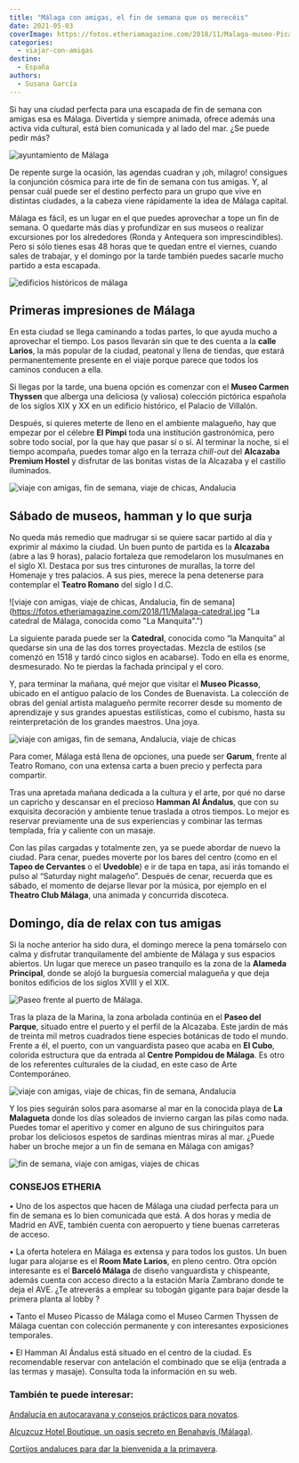 ```yaml
---
title: "Málaga con amigas, el fin de semana que os merecéis"
date: 2021-05-03
coverImage: https://fotos.etheriamagazine.com/2018/11/Malaga-museo-Picasso-teatro-romano.jpg
categories: 
  - viajar-con-amigas
destino: 
  - España
authors: 
  - Susana García
---
```


Si hay una ciudad perfecta para una escapada de fin de semana con amigas esa es Málaga. Divertida y siempre animada, ofrece además una activa vida cultural, está bien comunicada y al lado del mar. ¿Se puede pedir más?

![ayuntamiento de Málaga](https://fotos.etheriamagazine.com/2018/12/malaga-amigas-ayuntamiento.jpg "Ayuntamiento de Málaga.")

De repente surge la ocasión, las agendas cuadran y ¡oh, milagro! consigues la conjunción 
cósmica para irte de fin de semana con tus amigas. Y, al pensar cuál puede ser el 
destino perfecto para un grupo que vive en distintas ciudades, a la cabeza viene 
rápidamente la idea de Málaga capital. 

Málaga es fácil, es un lugar en el que puedes aprovechar a tope un fin de semana. O 
quedarte más días y profundizar en sus museos o realizar excursiones por los alrededores 
(Ronda y Antequera son imprescindibles). Pero si sólo tienes esas 48 horas que te quedan 
entre el viernes, cuando sales de trabajar, y el domingo por la tarde también puedes 
sacarle mucho partido a esta escapada. 

![edificios históricos de málaga](https://fotos.etheriamagazine.com/2018/12/malaga-alcazaba.jpg "Jardín con la Alcazaba al fondo.")

## Primeras impresiones de Málaga

En esta ciudad se llega caminando a todas partes, lo que ayuda mucho a aprovechar el 
tiempo. Los pasos llevarán sin que te des cuenta a la **calle Larios**, la más popular 
de la ciudad, peatonal y llena de tiendas, que estará permanentemente presente en el 
viaje porque parece que todos los caminos conducen a ella. 

Si llegas por la tarde, una buena opción es comenzar con el **Museo Carmen Thyssen** que 
alberga una deliciosa (y valiosa) colección pictórica española de los siglos XIX y XX en 
un edificio histórico, el Palacio de Villalón. 

Después, si quieres meterte de lleno en el ambiente malagueño, hay que empezar por el 
célebre **El Pimpi** toda una institución gastronómica, pero sobre todo social, por la 
que hay que pasar sí o sí. Al terminar la noche, si el tiempo acompaña, puedes tomar 
algo en la terraza _chill-out_ del **Alcazaba Premium Hostel** y disfrutar de las 
bonitas vistas de la Alcazaba y el castillo iluminados. 

![viaje con amigas, fin de semana, viaje de chicas, Andalucia](https://fotos.etheriamagazine.com/2018/11/Malaga-museo-Picasso-teatro-romano.jpg "Vista del Museo Picasso y el Teatro Romano desde la Alcazaba. Foto: Eduardo Grund © Museo Picasso Málaga.")

## Sábado de museos, hamman y lo que surja

No queda más remedio que madrugar si se quiere sacar partido al día y exprimir al máximo 
la ciudad. Un buen punto de partida es la **Alcazaba** (abre a las 9 horas), palacio 
fortaleza que remodelaron los musulmanes en el siglo XI. Destaca por sus tres cinturones 
de murallas, la torre del Homenaje y tres palacios. A sus pies, merece la pena detenerse 
para contemplar el **Teatro Romano** del siglo I d.C. 

![viaje con amigas, viaje de chicas, Andalucia, fin de semana](https://fotos.etheriamagazine.com/2018/11/Malaga-catedral.jpg "La catedral de Málaga, conocida como "La Manquita".")

La siguiente parada puede ser la **Catedral**, conocida como “la Manquita” al quedarse 
sin una de las dos torres proyectadas. Mezcla de estilos (se comenzó en 1518 y tardó 
cinco siglos en acabarse). Todo en ella es enorme, desmesurado. No te pierdas la fachada 
principal y el coro. 

Y, para terminar la mañana, qué mejor que visitar el **Museo Picasso**, ubicado en el 
antiguo palacio de los Condes de Buenavista. La colección de obras del genial artista 
malagueño permite recorrer desde su momento de aprendizaje y sus grandes apuestas 
estilísticas, como el cubismo, hasta su reinterpretación de los grandes maestros. Una 
joya. 

![viaje con amigas, fin de semana, Andalucia, viaje de chicas](https://fotos.etheriamagazine.com/2018/11/Malaga-museo-Picasso-patio-central.jpg "Patio central del Museo Picasso Málaga. Foto: Eduardo Grund © Museo Picasso Málaga.")

Para comer, Málaga está llena de opciones, una puede ser **Garum**, frente al Teatro 
Romano, con una extensa carta a buen precio y perfecta para compartir. 

Tras una apretada mañana dedicada a la cultura y el arte, por qué no darse un capricho y 
descansar en el precioso **Hamman Al Ándalus**, que con su exquisita decoración y 
ambiente tenue traslada a otros tiempos. Lo mejor es reservar previamente una de sus 
experiencias y combinar las termas templada, fría y caliente con un masaje. 

Con las pilas cargadas y totalmente zen, ya se puede abordar de nuevo la ciudad. Para 
cenar, puedes moverte por los bares del centro (como en el **Tapeo de Cervantes** o el 
**Uvedoble**) e ir de tapa en tapa, así irás tomando el pulso al “Saturday night 
malageño”. Después de cenar, recuerda que es sábado, el momento de dejarse llevar por la 
música, por ejemplo en el **Theatro Club Málaga**, una animada y concurrida discoteca. 

## Domingo, día de relax con tus amigas

Si la noche anterior ha sido dura, el domingo merece la pena tomárselo con calma y 
disfrutar tranquilamente del ambiente de Málaga y sus espacios abiertos. Un lugar que 
merece un paseo tranquilo es la zona de la **Alameda Principal**, donde se alojó la 
burguesía comercial malagueña y que deja bonitos edificios de los siglos XVIII y el XIX. 

![](https://fotos.etheriamagazine.com/2018/11/Malaga-puerto.jpg "Paseo frente al puerto de Málaga.")

Tras la plaza de la Marina, la zona arbolada continúa en el **Paseo del Parque**, 
situado entre el puerto y el perfil de la Alcazaba. Este jardín de más de treinta mil 
metros cuadrados tiene especies botánicas de todo el mundo. Frente a él, el puerto, con 
un vanguardista paseo que acaba en **El Cubo**, colorida estructura que da entrada al 
**Centre Pompidou de Málaga**. Es otro de los referentes culturales de la ciudad, en 
este caso de Arte Contemporáneo. 

![viaje con amigas, viaje de chicas, fin de semana, Andalucia](https://fotos.etheriamagazine.com/2018/11/Malaga-centro-pompidou.jpg "El Cubo, cara visible del Centre Poumpidour Málaga.")

Y los pies seguirán solos para asomarse al mar en la conocida playa de **La Malagueta** 
donde los días soleados de invierno cargan las pilas como nada. Puedes tomar el 
aperitivo y comer en alguno de sus chiringuitos para probar los deliciosos espetos de 
sardinas mientras miras al mar. ¿Puede haber un broche mejor a un fin de semana en 
Málaga con amigas? 

![fin de semana, viaje con amigas, viajes de chicas](https://fotos.etheriamagazine.com/2018/11/Malaga-espetos.jpg "Deliciosos espetos malagueños.")

### CONSEJOS ETHERIA

• Uno de los aspectos que hacen de Málaga una ciudad perfecta para un fin de semana es 
lo bien comunicada que está. A dos horas y media de Madrid en AVE, también cuenta con 
aeropuerto y tiene buenas carreteras de acceso. 

• La oferta hotelera en Málaga es extensa y para todos los gustos. Un buen lugar para 
alojarse es el **Room Mate Larios**, en pleno centro. Otra opción interesante es el 
**Barceló Málaga** de diseño vanguardista y chispeante, además cuenta con acceso directo 
a la estación María Zambrano donde te deja el AVE. ¿Te atreverás a emplear su tobogán 
gigante para bajar desde la primera planta al lobby ? 

• Tanto el Museo Picasso de Málaga como el Museo Carmen Thyssen de Málaga cuentan con 
colección permanente y con interesantes exposiciones temporales. 

• El Hamman Al Ándalus está situado en el centro de la ciudad. Es recomendable reservar 
con antelación el combinado que se elija (entrada a las termas y masaje). Consulta toda 
la información en su web. 

### También te puede interesar:

[Andalucía en autocaravana y consejos prácticos para 
novatos](https://etheriamagazine.com/2021/04/07/consejos-rutas-andalucia-en-autocaravana/). 

[Alcuzcuz Hotel Boutique, un oasis secreto en Benahavís 
(Málaga)](https://etheriamagazine.com/2019/07/08/alcuzcuz-hotel-boutique-escapada-romantica-benahavis-malaga/). 

[Cortijos andaluces para dar la bienvenida a la 
primavera](https://etheriamagazine.com/2021/03/16/cortijos-andaluces-viaje-amigas/).
